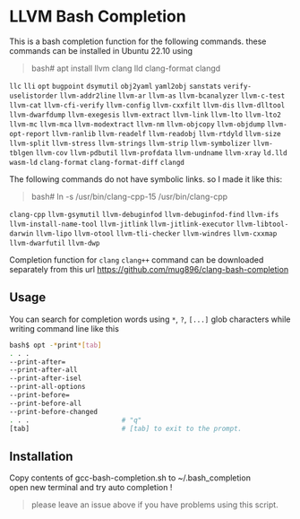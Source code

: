 # LLVM Bash Completion

This is a bash completion function for the following commands.
these commands can be installed in Ubuntu 22.10 using

> bash# apt install llvm clang lld clang-format clangd 

`llc` `lli` `opt` `bugpoint` `dsymutil` `obj2yaml` `yaml2obj`
`sanstats` `verify-uselistorder` `llvm-addr2line` `llvm-ar` `llvm-as`
`llvm-bcanalyzer` `llvm-c-test` `llvm-cat` `llvm-cfi-verify` `llvm-config`
`llvm-cxxfilt` `llvm-dis` `llvm-dlltool` `llvm-dwarfdump` `llvm-exegesis`
`llvm-extract` `llvm-link` `llvm-lto` `llvm-lto2` `llvm-mc` `llvm-mca`
`llvm-modextract` `llvm-nm` `llvm-objcopy` `llvm-objdump` `llvm-opt-report`
`llvm-ranlib` `llvm-readelf` `llvm-readobj` `llvm-rtdyld` `llvm-size` `llvm-split`
`llvm-stress` `llvm-strings` `llvm-strip` `llvm-symbolizer` `llvm-tblgen`
`llvm-cov` `llvm-pdbutil` `llvm-profdata` `llvm-undname` `llvm-xray`
`ld.lld` `wasm-ld` `clang-format` `clang-format-diff` `clangd`

The following commands do not have symbolic links. so I made it like this:  

> bash# ln -s /usr/bin/clang-cpp-15 /usr/bin/clang-cpp

`clang-cpp` `llvm-gsymutil`  `llvm-debuginfod` `llvm-debuginfod-find` `llvm-ifs`
`llvm-install-name-tool` `llvm-jitlink` `llvm-jitlink-executor` `llvm-libtool-darwin`
`llvm-lipo` `llvm-otool` `llvm-tli-checker` `llvm-windres` `llvm-cxxmap`
`llvm-dwarfutil` `llvm-dwp`

Completion function for `clang` `clang++` command can be downloaded separately
from this url https://github.com/mug896/clang-bash-completion


## Usage

You can search for completion words using `*`, `?`, `[...]` glob characters
while writing command line like this

```sh
bash$ opt -*print*[tab]
. . .
--print-after=
--print-after-all
--print-after-isel
--print-all-options
--print-before=
--print-before-all
--print-before-changed
. . .                       # "q"
[tab]                       # [tab] to exit to the prompt.
```


## Installation

Copy contents of gcc-bash-completion.sh to ~/.bash_completion  
open new terminal and try auto completion !


> please leave an issue above if you have problems using this script.
